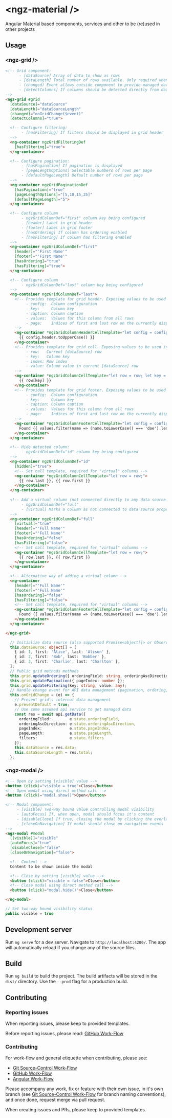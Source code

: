 # &lt;ngz-material /&gt;

Angular Material based components, services and other to be (re)used in other projects


## Usage

### &lt;ngz-grid /&gt;

```html
<!-- Grid component:
      - [dataSource] Array of data to show as rows
      - [dataLength] Total number of rows available. Only required when doing API data management (pagination, ordering, filtering) via the (changed) event handler
      - (changed) Event allows outside component to provide managed data on any grid change (pagination, ordering, filtering)
      - [detectColumns] If columns should be detected directly from data source (if false, all displayed columns need to be manually specified)
-->
<ngz-grid #grid
  [dataSource]="dataSource"
  [dataLength]="dataSourceLength"
  (changed)="onGridChange($event)"
  [detectColumns]="true">

  <!-- Configure filtering:
       - [hasFiltering] If filters should be displayed in grid header
  -->
  <ng-container ngzGridFilteringDef
    [hasFiltering]="true">
  </ng-container>

  <!-- Configure pagination:
       - [hasPagination] If pagination is displayed
       - [pageLengthOptions] Selectable numbers of rows per page
       - [defaultPageLength] Default number of rows per page
  -->
  <ng-container ngzGridPaginationDef
    [hasPagination]="true"
    [pageLengthOptions]="[5,10,15,25]"
    [defaultPageLength]="5">
  </ng-container>

  <!-- Configure column
       - ngzGridColumnDef="first" column key being configured
       - [header] Label in grid header
       - [footer] Label in grid footer
       - [hasOrdering] If column has ordering enabled
       - [hasFiltering] If column has filtering enabled
  -->
  <ng-container ngzGridColumnDef="first"
    [header]="'First Name'"
    [footer]="'First Name'"
    [hasOrdering]="true"
    [hasFiltering]="true">
  </ng-container> 

  <!-- Configure column
       - ngzGridColumnDef="last" column key being configured
  -->
  <ng-container ngzGridColumnDef="last">
    <!-- Provides template for grid header. Exposing values to be used inside the template:
         - config:  Column configuration
         - key:     Column key
         - caption: Column caption
         - values:  Values for this column from all rows
         - page:    Indices of first and last row on the currently displayed page
    -->
    <ng-container *ngzGridColumnHeaderCellTemplate="let config = config; let values = values">
      {{ config.header.toUpperCase() }}
    </ng-container>
    <!-- Provides template for grid cell. Exposing values to be used inside the template:
         - row:   Current [dataSource] row
         - key:   Column key
         - index: Row index
         - value: Column value in current [dataSource] row
    -->
    <ng-container *ngzGridColumnCellTemplate="let row = row; let key = key;">
      {{ row[key] }}
    </ng-container>
    <!-- Provides template for grid footer. Exposing values to be used inside the template:
         - config:  Column configuration
         - key:     Column key
         - caption: Column caption
         - values:  Values for this column from all rows
         - page:    Indices of first and last row on the currently displayed page
    -->
    <ng-container *ngzGridColumnFooterCellTemplate="let config = config; let values = values">
      Found {{ values.filter(name => (name.toLowerCase() === 'doe').length || '0' }} "Doe"s Total 
    </ng-container>
  </ng-container>

  <!-- Hide detected column:
       - ngzGridColumnDef="id" column key being configured
  -->
  <ng-container ngzGridColumnDef="id"
    [hidden]="true">
    <!-- Set call template, required for "virtual" columns -->
    <ng-container *ngzGridColumnCellTemplate="let row = row;">
      {{ row.last }}, {{ row.first }}
    </ng-container>
  </ng-container>      
  
  <!-- Add a virtual column (not connected directly to any data source property)
       - ngzGridColumnDef="full"
       - [virtual] Marks a column as not connected to data source property
  -->
  <ng-container ngzGridColumnDef="full"
    [virtual]="true"
    [header]="'Full Name'"
    [footer]="'Full Name'"
    [hasOrdering]="false"
    [hasFiltering]="false">
    <!-- Set call template, required for "virtual" columns -->
    <ng-container *ngzGridColumnCellTemplate="let row = row;">
      {{ row.last }}, {{ row.first }}
    </ng-container>
  </ng-container>

  <!-- Alternative way of adding a virtual column -->
  <ng-container
    [header]="'Full Name'"
    [footer]="'Full Name'"
    [hasOrdering]="false"
    [hasFiltering]="false">
    <!-- Set call template, required for "virtual" columns -->
    <ng-container *ngzGridColumnFooterCellTemplate="let config = config; let values = values">
      Found {{ values.filter(name => (name.toLowerCase() === 'doe').length || '0' }} "Doe"s Total 
    </ng-container>
  </ng-container>

</ngz-grid>
```

```ts
  // Initialize data source (also supported Promise<object[]> or Observable<object[]>)
  this.dataSource: object[] = [
    { id: 1, first: 'Alice', last: 'Alison' },
    { id: 2, first: 'Bob', last: 'Bobber' },
    { id: 3, first: 'Charlie', last: 'Charlton' },
  ];
  // Public grid methods methods
  this.grid.updateOrdering({ orderingField: string, orderingAscDirection: boolean });
  this.grid.updatePagination({ pageIndex: number });
  this.grid.updateFiltering(key: string, value: any);
  // Handle change event for API data management (pagination, ordering, filtering)
  this.onGridChange = (e) => {
    // Prevent grid's internal data management
    e.preventDefault = true;
    // Use some assumed api service to get managed data
    const res = await api.getData({
      orderingFiled:        e.state.orderingField,
      orderingAscDirection: e.state.orderingAscDirection,
      pageIndex:            e.state.pageIndex,
      pageLength:           e.state.pageLength,
      filters:              e.state.filters
    });
    this.dataSource = res.data;
    this.dataSourceLength = res.total;
  };
```


### &lt;ngz-modal /&gt;

```html
<!-- Open by setting [visible] value -->
<button (click)="visible = true">Close</button>
<!-- Open modal using direct method call -->
<button (click)="modal.show()">Open</button>

<!-- Modal component:
     - [visible] Two-way bound value controlling modal visibility
     - [autoFocus] If, when open, modal should focus it's content
     - [disableClose] If true, closing the modal by clicking the overlay or pressing the escape key will be disabled
     - [closeOnNavigation] If modal should close on navigation events
-->
<ngz-modal #modal
  [(visible)]="visible"
  [autoFocus]="true"
  [disableClose]="false"
  [closeOnNavigation]="false">

  <!-- Content -->
  Content to be shown inside the modal

  <!-- Close by setting [visible] value -->
  <button (click)="visible = false">Close</button>
  <!-- Close modal using direct method call -->
  <button (click)="modal.hide()">Close</button>

</ng-modal>
```

```ts
// Set two-way bound visibility status
public visible = true
```

## Development server

Run `ng serve` for a dev server. Navigate to `http://localhost:4200/`. The app will automatically reload if you change any of the source files.


## Build

Run `ng build` to build the project. The build artifacts will be stored in the `dist/` directory. Use the `--prod` flag for a production build.


## Contributing

### Reporting issues

When reporting issues, please keep to provided templates.

Before reporting issues, please read: [GitHub Work-Flow](https://github.com/ofzza/onboarding/blob/master/CONTRIBUTING/github.md)


### Contributing

For work-flow and general etiquette when contributing, please see:
- [Git Source-Control Work-Flow](https://github.com/ofzza/onboarding/blob/master/CONTRIBUTING/git.md)
- [GitHub Work-Flow](https://github.com/ofzza/onboarding/blob/master/CONTRIBUTING/github.md)
- [Angular Work-Flow](https://github.com/ofzza/onboarding/blob/master/CONTRIBUTING/angular.md)

Please accompany any work, fix or feature with their own issue, in it's own branch (see [Git Source-Control Work-Flow](https://github.com/ofzza/onboarding/blob/master/CONTRIBUTING/git.md) for branch naming conventions), and once done, request merge via pull request.

When creating issues and PRs, please keep to provided templates.
